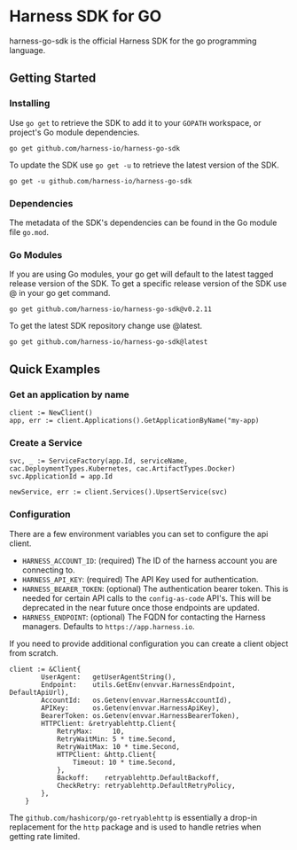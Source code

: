 # Harness SDK for GO

harness-go-sdk is the official Harness SDK for the go programming language.

## Getting Started

### Installing

Use `go get` to retrieve the SDK to add it to your `GOPATH` workspace, or project's Go module dependencies.

```
go get github.com/harness-io/harness-go-sdk
```

To update the SDK use `go get -u` to retrieve the latest version of the SDK.

```
go get -u github.com/harness-io/harness-go-sdk
```

### Dependencies

The metadata of the SDK's dependencies can be found in the Go module file `go.mod`.

### Go Modules

If you are using Go modules, your go get will default to the latest tagged release version of the SDK. To get a specific release version of the SDK use @<tag> in your go get command.

```
go get github.com/harness-io/harness-go-sdk@v0.2.11
```

To get the latest SDK repository change use @latest.

```
go get github.com/harness-io/harness-go-sdk@latest
```

## Quick Examples

### Get an application by name

```
client := NewClient()
app, err := client.Applications().GetApplicationByName("my-app)
```

### Create a Service
```
svc, _ := ServiceFactory(app.Id, serviceName, cac.DeploymentTypes.Kubernetes, cac.ArtifactTypes.Docker)
svc.ApplicationId = app.Id

newService, err := client.Services().UpsertService(svc)
```


### Configuration

There are a few environment variables you can set to configure the api client.

- `HARNESS_ACCOUNT_ID`: (required) The ID of the harness account you are connecting to.
- `HARNESS_API_KEY`: (required) The API Key used for authentication.
- `HARNESS_BEARER_TOKEN`: (optional) The authentication bearer token. This is needed for certain API calls to the `config-as-code` API's. This will be deprecated in the near future once those endpoints are updated.
- `HARNESS_ENDPOINT`: (optional) The FQDN for contacting the Harness managers. Defaults to `https://app.harness.io`.

If you need to provide additional configuration you can create a client object from scratch.

```
client := &Client{
		UserAgent:   getUserAgentString(),
		Endpoint:    utils.GetEnv(envvar.HarnessEndpoint, DefaultApiUrl),
		AccountId:   os.Getenv(envvar.HarnessAccountId),
		APIKey:      os.Getenv(envvar.HarnessApiKey),
		BearerToken: os.Getenv(envvar.HarnessBearerToken),
		HTTPClient: &retryablehttp.Client{
			RetryMax:     10,
			RetryWaitMin: 5 * time.Second,
			RetryWaitMax: 10 * time.Second,
			HTTPClient: &http.Client{
				Timeout: 10 * time.Second,
			},
			Backoff:    retryablehttp.DefaultBackoff,
			CheckRetry: retryablehttp.DefaultRetryPolicy,
		},
	}
``````

The `github.com/hashicorp/go-retryablehttp` is essentially a drop-in replacement for the `http` package and is used to handle retries when getting rate limited.
